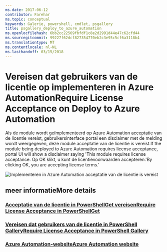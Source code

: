 ```yaml
---
ms.date: 2017-06-12
contributor: Farehar
ms.topic: conceptual
keywords: Galerie, powershell, cmdlet, psgallery
title: psgallery_deploy_to_azure_automation
ms.openlocfilehash: 6bb2cc22569fbfdf1c8e2d2991d44e47c62cfd44
ms.sourcegitcommit: 99227f62dcf827354770eb2c3e95c5cf6a3118b4
ms.translationtype: MT
ms.contentlocale: nl-NL
ms.lasthandoff: 03/15/2018
---
```

<a name="require-license-acceptance-on-deploy-to-azure-automation"></a><span data-ttu-id="fb129-103">Vereisen dat gebruikers van de licentie op implementeren in Azure Automation</span><span class="sxs-lookup"><span data-stu-id="fb129-103">Require License Acceptance on Deploy to Azure Automation</span></span>
===========================

<span data-ttu-id="fb129-104">Als de module wordt geïmplementeerd op Azure Automation acceptatie van de licentie vereist, gebruikersinterface portal een disclaimer met de melding wordt weergegeven, deze module acceptatie van de licentie is vereist.</span><span class="sxs-lookup"><span data-stu-id="fb129-104">If the module being deployed to Azure Automation requires license acceptance, portal UI will show a disclaimer saying 'This module requires license acceptance.</span></span> <span data-ttu-id="fb129-105">Op OK klikt, u kunt de licentievoorwaarden accepteren.'</span><span class="sxs-lookup"><span data-stu-id="fb129-105">By clicking OK, you are accepting license terms.'</span></span>


![Implementeren in Azure Automation acceptatie van de licentie is vereist](Images/DeployToAzureAutomationRequireLicenseAcceptanceDisclaimer.png)


## <a name="more-details"></a><span data-ttu-id="fb129-107">meer informatie</span><span class="sxs-lookup"><span data-stu-id="fb129-107">More details</span></span>
### <a name="require-license-acceptance-in-powershellgetpsgetmodulerequirelicenseacceptancemd"></a>[<span data-ttu-id="fb129-108">Acceptatie van de licentie in PowerShellGet vereisen</span><span class="sxs-lookup"><span data-stu-id="fb129-108">Require License Acceptance in PowerShellGet</span></span>](../psget/module/RequireLicenseAcceptance.md)
### <a name="require-license-acceptance-in-powershell-gallerypsgalleryrequireslicenseacceptancemd"></a>[<span data-ttu-id="fb129-109">Vereisen dat gebruikers van de licentie in PowerShell Gallery</span><span class="sxs-lookup"><span data-stu-id="fb129-109">Require License Acceptance in PowerShell Gallery</span></span>](psgallery_requires_license_acceptance.md)
### <a name="azure-automation-websitehttpazuremicrosoftcomservicesautomation"></a>[<span data-ttu-id="fb129-110">Azure Automation-website</span><span class="sxs-lookup"><span data-stu-id="fb129-110">Azure Automation website</span></span>](http://azure.microsoft.com/services/automation/)

